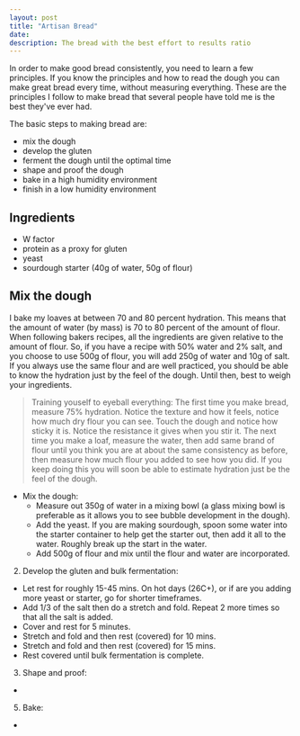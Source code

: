 ```yaml
---
layout: post
title: "Artisan Bread"
date: 
description: The bread with the best effort to results ratio
---
```


In order to make good bread consistently, you need to learn a few principles. If you know the principles and how to read the dough you can make great bread every time, without measuring everything. These are the principles I follow to make bread that several people have told me is the best they've ever had.

The basic steps to making bread are:

- mix the dough
- develop the gluten
- ferment the dough until the optimal time
- shape and proof the dough
- bake in a high humidity environment
- finish in a low humidity environment

Ingredients
-----------

- W factor
- protein as a proxy for gluten
- yeast
- sourdough starter (40g of water, 50g of flour)

Mix the dough
-------------

I bake my loaves at between 70 and 80 percent hydration. This means that the amount of water (by mass) is 70 to 80 percent of the amount of flour. When following bakers recipes, all the ingredients are given relative to the amount of flour. So, if you have a recipe with 50% water and 2% salt, and you choose to use 500g of flour, you will add 250g of water and 10g of salt. If you always use the same flour and are well practiced, you should be able to know the hydration just by the feel of the dough. Until then, best to weigh your ingredients. 

> Training youself to eyeball everything: The first time you make bread, measure 75% hydration. Notice the texture and how it feels, notice how much dry flour you can see. Touch the dough and notice how sticky it is. Notice the resistance it gives when you stir it. The next time you make a loaf, measure the water, then add same brand of flour until you think you are at about the same consistency as before, then measure how much flour you added to see how you did. If you keep doing this you will soon be able to estimate hydration just be the feel of the dough.

- Mix the dough:
  - Measure out 350g of water in a mixing bowl (a glass mixing bowl is preferable as it allows you to see bubble development in the dough).
  - Add the yeast. If you are making sourdough, spoon some water into the starter container to help get the starter out, then add it all to the water. Roughly break up the start in the water.
  -  Add 500g of flour and mix until the flour and water are incorporated.
2. Develop the gluten and bulk fermentation:
  - Let rest for roughly 15-45 mins. On hot days (26C+), or if are you adding more yeast or starter, go for shorter timeframes.
  - Add 1/3 of the salt then do a stretch and fold. Repeat 2 more times so that all the salt is added.
  - Cover and rest for 5 minutes.
  - Stretch and fold and then rest (covered) for 10 mins.
  - Stretch and fold and then rest (covered) for 15 mins.
  - Rest covered until bulk fermentation is complete.
3. Shape and proof:
  - 
5. Bake:
  -
